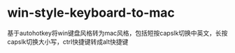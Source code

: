 # win-style-keyboard-to-mac
基于autohotkey将win键盘风格转为mac风格，包括短按capslk切换中英文，长按capslk切换大小写，ctrl快捷键转成alt快捷键
